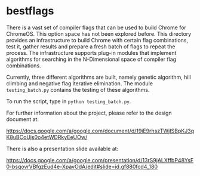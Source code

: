 # bestflags

There is a vast set of compiler flags that can be used to build Chrome for
ChromeOS. This option space has not been explored before. This directory
provides an infrastructure to build Chrome with certain flag combinations, test
it, gather results and prepare a fresh batch of flags to repeat the process. The
infrastructure supports plug-in modules that implement algorithms for searching
in the N-Dimensional space of compiler flag combinations.

Currently, three different algorithms are built, namely genetic algorithm, hill
climbing and negative flag iterative elimination. The module `testing_batch.py`
contains the testing of these algorithms.

To run the script, type in `python testing_batch.py`.

For further information about the project, please refer to the design document
at:

https://docs.google.com/a/google.com/document/d/19iE9rhszTWjISBpKJ3qK8uBCoUjs0o4etWDRkyEeUOw/

There is also a presentation slide available at:

https://docs.google.com/a/google.com/presentation/d/13rS9jALXffbP48YsF0-bsqovrVBfgzEud4e-XpavOdA/edit#slide=id.gf880fcd4_180
